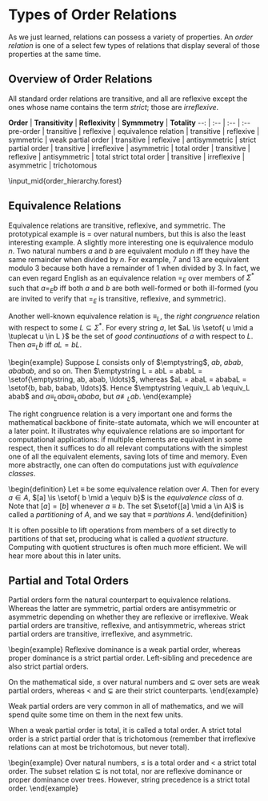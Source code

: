 # Types of Order Relations

As we just learned, relations can possess a variety of properties.
An *order relation* is one of a select few types of relations that display several of those properties at the same time.

## Overview of Order Relations

All standard order relations are transitive, and all are reflexive except the ones whose name contains the term *strict*; those are *irreflexive*.

**Order** | **Transitivity** | **Reflexivity** | **Symmmetry** | **Totality**
--:       | :--              | :--             | :--
pre-order | transitive       | reflexive       |
equivalence relation | transitive | reflexive | symmetric |
weak partial order | transitive | reflexive | antisymmetric |
strict partial order | transitive | irreflexive | asymmetric |
total order | transitive | reflexive | antisymmetric | total
strict total order | transitive | irreflexive | asymmetric | trichotomous

\input_mid{order_hierarchy.forest}

## Equivalence Relations

Equivalence relations are transitive, reflexive, and symmetric.
The prototypical example is $=$ over natural numbers, but this is also the least interesting example.
A slightly more interesting one is equivalence modulo $n$.
Two natural numbers $a$ and $b$ are equivalent modulo $n$ iff they have the same remainder when divided by $n$.
For example, $7$ and $13$ are equivalent modulo $3$ because both have a remainder of $1$ when divided by $3$.
In fact, we can even regard English as an equivalence relation $=_E$ over members of $\Sigma^*$ such that $a =_E b$ iff both $a$ and $b$ are both well-formed or both ill-formed (you are invited to verify that $=_E$ is transitive, reflexive, and symmetric).

Another well-known equivalence relation is $\equiv_L$, the *right congruence* relation with respect to some $L \subseteq \Sigma^*$.
For every string $a$, let $aL \is \setof{ u \mid a \tuplecat u \in L }$ be the set of *good continuations* of $a$ with respect to $L$.
Then $a \equiv_L b$ iff $aL = bL$.

\begin{example}
Suppose $L$ consists only of $\emptystring$, $ab$, $abab$, $ababab$, and so on.
Then $\emptystring L = abL = ababL = \setof{\emptystring, ab, abab, \ldots}$, whereas $aL = abaL = ababaL = \setof{b, bab, babab, \ldots}$.
Hence $\emptystring \equiv_L ab \equiv_L abab$ and $a \equiv_L aba \equiv_L ababa$, but $a \not\equiv_L ab$.
\end{example}

The right congruence relation is a very important one and forms the mathematical backbone of finite-state automata, which we will encounter at a later point.
It illustrates why equivalence relations are so important for computational applications: if multiple elements are equivalent in some respect, then it suffices to do all relevant computations with the simplest one of all the equivalent elements, saving lots of time and memory.
Even more abstractly, one can often do computations just with *equivalence classes*.

\begin{definition}
Let $\equiv$ be some equivalence relation over $A$.
Then for every $a \in A$, $[a] \is \setof{ b \mid a \equiv b}$ is the *equivalence class* of $a$.
Note that $[a] = [b]$ whenever $a \equiv b$.
The set $\setof{[a] \mid a \in A}$ is called a *partitioning* of $A$, and we say that $\equiv$ *partitions* $A$.
\end{definition}

It is often possible to lift operations from members of a set directly to partitions of that set, producing what is called a *quotient structure*.
Computing with quotient structures is often much more efficient.
We will hear more about this in later units.

## Partial and Total Orders

Partial orders form the natural counterpart to equivalence relations.
Whereas the latter are symmetric, partial orders are antisymmetric or asymmetric depending on whether they are reflexive or irreflexive.
Weak partial orders are transitive, reflexive, and antisymmetric, whereas strict partial orders are transitive, irreflexive, and asymmetric.

\begin{example}
Reflexive dominance is a weak partial order, whereas proper dominance is a strict partial order.
Left-sibling and precedence are also strict partial orders.

On the mathematical side, $\leq$ over natural numbers and $\subseteq$ over sets are weak partial orders, whereas $<$ and $\subsetneq$ are their strict counterparts.
\end{example}

Weak partial orders are very common in all of mathematics, and we will spend quite some time on them in the next few units.

When a weak partial order is total, it is called a total order.
A strict total order is a strict partial order that is trichotomous (remember that irreflexive relations can at most be trichotomous, but never total).

\begin{example}
Over natural numbers, $\leq$ is a total order and $<$ a strict total order.
The subset relation $\subseteq$ is not total, nor are reflexive dominance or proper dominance over trees.
However, string precedence is a strict total order.
\end{example}

